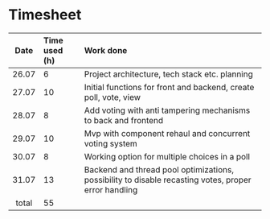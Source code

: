 # Timesheet

| Date  | Time used (h) | Work done                                                                                            |
|:-----:|:--------------|:-----------------------------------------------------------------------------------------------------|
| 26.07 | 6             | Project architecture, tech stack etc. planning                                                       |
| 27.07 | 10            | Initial functions for front and backend, create poll, vote, view                                     |
| 28.07 | 8             | Add voting with anti tampering mechanisms to back and frontend                                       |
| 29.07 | 10            | Mvp with component rehaul and concurrent voting system                                               |
| 30.07 | 8             | Working option for multiple choices in a poll                                                        |
| 31.07 | 13            | Backend and thread pool optimizations, possibility to disable recasting votes, proper error handling |
| total | 55            |                                                                                                      |